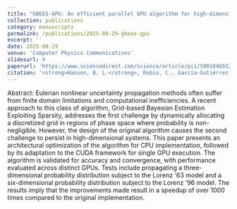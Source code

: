 ```yaml
---
title: "GBEES-GPU: An efficient parallel GPU algorithm for high-dimensional nonlinear uncertainty propagation"
collection: publications
category: manuscripts
permalink: /publications/2025-08-29-gbees-gpu
excerpt: ''
date: 2025-08-29
venue: 'Computer Physics Communications'
slidesurl: #
paperurl: 'https://www.sciencedirect.com/science/article/pii/S0010465525003212?ref=pdf_download&fr=RR-2&rr=978f9de6bc4d14dc'
citation: '<strong>Hanson, B. L.</strong>, Rubio, C., García-Gutiérrez, A., and Bewley, T., &quot;GBEES-GPU: An efficient parallel GPU algorithm for high-dimensional nonlinear uncertainty propagation,&quot; <i>Computer Physics Communications</i>, Vol. 317, 2025, p. 109819.'
---
```


Abstract: Eulerian nonlinear uncertainty propagation methods often suffer from finite domain limitations and computational inefficiencies. A recent approach to this class of algorithm, Grid-based Bayesian Estimation Exploiting Sparsity, addresses the first challenge by dynamically allocating a discretized grid in regions of phase space where probability is non-negligible. However, the design of the original algorithm causes the second challenge to persist in high-dimensional systems. This paper presents an architectural optimization of the algorithm for CPU implementation, followed by its adaptation to the CUDA framework for single GPU execution. The algorithm is validated for accuracy and convergence, with performance evaluated across distinct GPUs. Tests include propagating a three-dimensional probability distribution subject to the Lorenz '63 model and a six-dimensional probability distribution subject to the Lorenz '96 model. The results imply that the improvements made result in a speedup of over 1000 times compared to the original implementation.